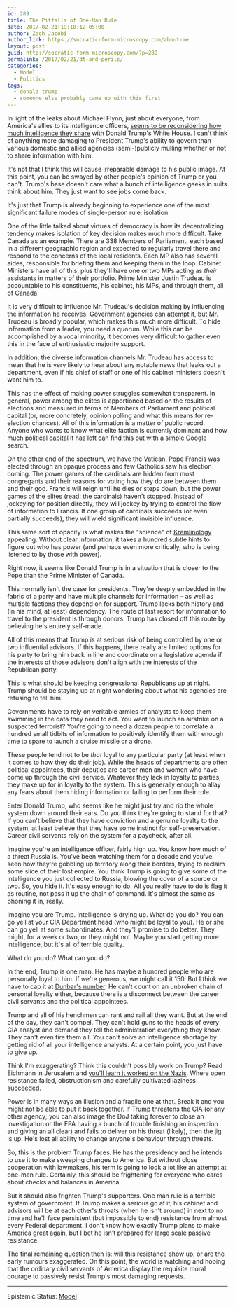 ```yaml
---
id: 289
title: The Pitfalls of One-Man Rule
date: 2017-02-21T19:10:12-05:00
author: Zach Jacobi
author_link: https://socratic-form-microscopy.com/about-me
layout: post
guid: http://socratic-form-microscopy.com/?p=289
permalink: /2017/02/21/dt-and-perils/
categories:
  - Model
  - Politics
tags:
  - donald trump
  - someone else probably came up with this first
---
```


In light of the leaks about Michael Flynn, just about everyone, from America's allies to its intelligence officers, <a href="http://www.cbc.ca/news/world/white-house-leaks-russia-michael-flynn-intelligence-five-eyes-1.3985073">seems to be reconsidering how much intelligence they share</a> with Donald Trump's White House. I can't think of anything more damaging to President Trump's ability to govern than various domestic and allied agencies (semi-)publicly mulling whether or not to share information with him.

It's not that I think this will cause irreparable damage to his public image. At this point, you can be swayed by other people's opinion of Trump or you can't. Trump's base doesn't care what a bunch of intelligence geeks in suits think about him. They just want to see jobs come back.

It's just that Trump is already beginning to experience one of the most significant failure modes of single-person rule: isolation.

One of the little talked about virtues of democracy is how its decentralizing tendency makes isolation of key decision makes much more difficult. Take Canada as an example. There are 338 Members of Parliament, each based in a different geographic region and expected to regularly travel there and respond to the concerns of the local residents. Each MP also has several aides, responsible for briefing them and keeping them in the loop. Cabinet Ministers have all of this, plus they'll have one or two MPs acting as <em>their</em> assistants in matters of their portfolio. Prime Minister Justin Trudeau is accountable to his constituents, his cabinet, his MPs, and through them, all of Canada.

It is very difficult to influence Mr. Trudeau's decision making by influencing the information he receives. Government agencies can attempt it, but Mr. Trudeau is broadly popular, which makes this much more difficult. To hide information from a leader, you need a quorum. While this can be accomplished by a vocal minority, it becomes very difficult to gather even this in the face of enthusiastic majority support.

In addition, the diverse information channels Mr. Trudeau has access to mean that he is very likely to hear about any notable news that leaks out a department, even if his chief of staff or one of his cabinet ministers doesn't want him to.

This has the effect of making power struggles somewhat transparent. In general, power among the elites is apportioned based on the results of elections and measured in terms of Members of Parliament and political capital (or, more concretely, opinion polling and what this means for re-election chances). All of this information is a matter of public record. Anyone who wants to know what elite faction is currently dominant and how much political capital it has left can find this out with a simple Google search.

On the other end of the spectrum, we have the Vatican. Pope Francis was elected through an opaque process and few Catholics saw his election coming. The power games of the cardinals are hidden from most congregants and their reasons for voting how they do are between them and their god. Francis will reign until he dies or steps down, but the power games of the elites (read: the cardinals) haven't stopped. Instead of jockeying for position directly, they will jockey by trying to control the flow of information to Francis. If one group of cardinals succeeds (or even partially succeeds), they will wield significant invisible influence.

This same sort of opacity is what makes the "science" of <a href="http://www.the-american-interest.com/2016/08/18/why-we-need-kremlinology-again/">Kremlinology</a> appealing. Without clear information, it takes a hundred subtle hints to figure out who has power (and perhaps even more critically, who is being listened to by those with power).

Right now, it seems like Donald Trump is in a situation that is closer to the Pope than the Prime Minister of Canada.

This normally isn't the case for presidents. They're deeply embedded in the fabric of a party and have multiple channels for information – as well as multiple factions they depend on for support. Trump lacks both history and (in his mind, at least) dependency. The route of last resort for information to travel to the president is through donors. Trump has closed off this route by believing he's entirely self-made.

All of this means that Trump is at serious risk of being controlled by one or two influential advisors. If this happens, there really are limited options for his party to bring him back in line and coordinate on a legislative agenda if the interests of those advisors don't align with the interests of the Republican party.

This is what should be keeping congressional Republicans up at night. Trump should be staying up at night wondering about what his agencies are refusing to tell him.

Governments have to rely on veritable armies of analysts to keep them swimming in the data they need to act. You want to launch an airstrike on a suspected terrorist? You're going to need a dozen people to correlate a hundred small tidbits of information to positively identify them with enough time to spare to launch a cruise missile or a drone.

These people tend not to be <em>that</em> loyal to any particular party (at least when it comes to how they do their job). While the heads of departments are often political appointees, their deputies are career men and women who have come up through the civil service. Whatever they lack in loyalty to parties, they make up for in loyalty to the system. This is generally enough to allay any fears about them hiding information or failing to perform their role.

Enter Donald Trump, who seems like he might just try and rip the whole system down around their ears. Do you think they're going to stand for that? If you can't believe that they have conviction and a genuine loyalty to the system, at least believe that they have some instinct for self-preservation. Career civil servants rely on the system for a paycheck, after all.

Imagine you're an intelligence officer, fairly high up. You know how much of a threat Russia is. You've been watching them for a decade and you've seen how they're gobbling up territory along their borders, trying to reclaim some slice of their lost empire. You think Trump is going to give some of the intelligence you just collected to Russia, blowing the cover of a source or two. So, you hide it. It's easy enough to do. All you really have to do is flag it as routine, not pass it up the chain of command. It's almost the same as phoning it in, really.

Imagine you are Trump. Intelligence is drying up. What do you do? You can go yell at your CIA Department head (who might be loyal to you). He or she can go yell at some subordinates. And they'll promise to do better. They might, for a week or two, or they might not. Maybe you start getting more intelligence, but it's all of terrible quality.

What do you do? What can you do?

In the end, Trump is one man. He has maybe a hundred people who are personally loyal to him. If we're generous, we might call it 150. But I think we have to cap it at <a href="https://en.wikipedia.org/wiki/Dunbar's_number">Dunbar's number</a>. He can't count on an unbroken chain of personal loyalty either, because there is a disconnect between the career civil servants and the political appointees.

Trump and all of his henchmen can rant and rail all they want. But at the end of the day, they can't compel. They can't hold guns to the heads of every CIA analyst and demand they tell the administration everything they know. They can't even fire them all. You can't solve an intelligence shortage by getting rid of all your intelligence analysts. At a certain point, you just have to give up.

Think I'm exaggerating? Think this couldn't possibly work on Trump? Read Eichmann in Jerusalem and <a href="http://slatestarcodex.com/2017/01/30/book-review-eichmann-in-jerusalem/">you'll learn it worked on the Nazis</a>. Where open resistance failed, obstructionism and carefully cultivated laziness succeeded.

Power is in many ways an illusion and a fragile one at that. Break it and you might not be able to put it back together. If Trump threatens the CIA (or any other agency; you can also image the DoJ taking forever to close an investigation or the EPA having a bunch of trouble finishing an inspection and giving an all clear) and fails to deliver on his threat (likely), then the jig is up. He's lost all ability to change anyone's behaviour through threats.

So, this is the problem Trump faces. He has the presidency and he intends to use it to make sweeping changes to America. But without close cooperation with lawmakers, his term is going to look a lot like an attempt at one-man rule. Certainly, this should be frightening for everyone who cares about checks and balances in America.

But it should also frighten Trump's supporters. One man rule is a terrible system of government. If Trump makes a serious go at it, his cabinet and advisors will be at each other's throats (when he isn't around) in next to no time and he'll face persistent (but impossible to end) resistance from almost every Federal department. I don't know how exactly Trump plans to make America great again, but I bet he isn't prepared for large scale passive resistance.

The final remaining question then is: will this resistance show up, or are the early rumours exaggerated. On this point, the world is watching and hoping that the ordinary civil servants of America display the requisite moral courage to passively resist Trump's most damaging requests.

<hr class="post-end" />
<p class="epistemic-status">Epistemic Status: <a href="{{ site.baseurl }}/about-me/">Model</a></p>
